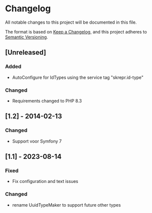 # Changelog

All notable changes to this project will be documented in this file.

The format is based on [Keep a Changelog](https://keepachangelog.com/en/1.0.0/),
and this project adheres to [Semantic Versioning](https://semver.org/spec/v2.0.0.html).

## [Unreleased]

### Added

- AutoConfigure for IdTypes using the service tag "skrepr.id-type"

### Changed

- Requirements changed to PHP 8.3

## [1.2] - 2014-02-13

### Changed

- Support voor Symfony 7

## [1.1] - 2023-08-14

### Fixed

- Fix configuration and text issues

### Changed

- rename UuidTypeMaker to support future other types

